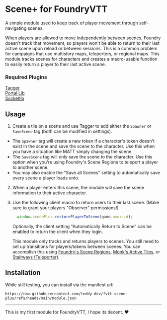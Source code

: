 # Scene+ for FoundryVTT
A simple module used to keep track of player movement through self-navigating scenes.

When players are allowed to move independently between scenes, Foundry doesn't track that movement, so players won't be able to return to their last active scene upon reload or between sessions. This is a common problem for campaigns that use multistory maps, teleporters, or regional maps. This module tracks scenes for characters and creates a macro-usable function to easily return a player to their last active scene.

### Required Plugins 
[Tagger](https://foundryvtt.com/packages/tagger)  
[Portal Lib](https://foundryvtt.com/packages/portal-lib)  
[Socketlib](https://foundryvtt.com/packages/socketlib)

## Usage
1. Create a tile on a scene and use Tagger to add either the `Spawner` or `SaveScene` tag (both can be modified in settings).
- The `Spawner` tag will create a new token if a character's token doesn't exist in the scene and save the scene to the character. Use this when you have a situation like MATT simply changing the scene.
- The `SaveScene` tag will only save the scene to the character. Use this option when you're using Foundry's Scene Regions to teleport a player to another scene.
- You may also enable the "Save all Scenes" setting to automatically save every scene a player loads onto.
2. When a player enters this scene, the module will save the scene information to their active character.
3. Use the following client macro to return users to their last scene. (Make sure to grant your players "Observer" permissions!)
  
   ```JavaScript
     window.scenePlus.restorePlayerToScene(game.user.id);
   ```
   Optionally, the client setting "Automatically Return to Scene" can be enabled to return the client when they login.
  
   This module only tracks and returns players to scenes. You still need to set up transitions for players/tokens between scenes. You can accomplish this using [Foundry's Scene Regions](https://foundryvtt.com/article/scene-regions), [Monk's Active Tiles](https://foundryvtt.com/packages/monks-active-tiles), or [Stairways (Teleporter)](https://foundryvtt.com/packages/stairways).

## Installation
While still testing, you can install via the manifest url:  
```
https://raw.githubusercontent.com/teddy-dev/fvtt-scene-plus/refs/heads/main/module.json
```

---

This is my first module for FoundryVTT, I hope its decent. ♥
